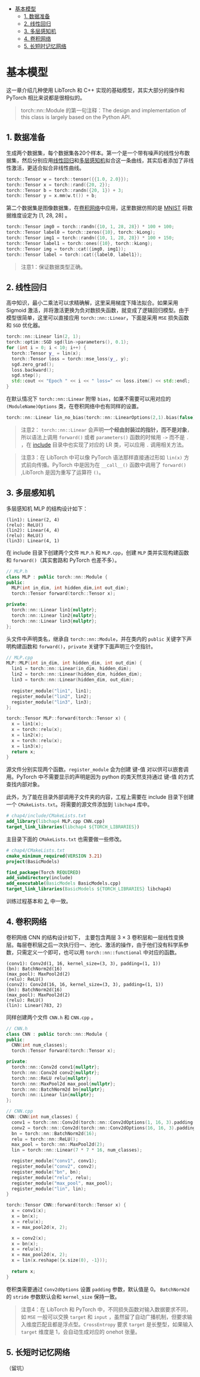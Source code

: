 - [基本模型](#基本模型)
  - [1. 数据准备](#1-数据准备)
  - [2. 线性回归](#2-线性回归)
  - [3. 多层感知机](#3-多层感知机)
  - [4. 卷积网络](#4-卷积网络)
  - [5. 长短时记忆网络](#5-长短时记忆网络)
  

# 基本模型
这一章介绍几种使用 LibTorch 和 C++ 实现的基础模型，其实大部分的操作和 PyTorch 相比来说都是很相似的。

> torch::nn::Module 的第一句注释：The design and implementation of this class is largely based on the Python API.


## 1. 数据准备
生成两个数据集，每个数据集各20个样本。第一个是一个带有噪声的线性分布数据集，然后分别应用[线性回归](#2-线性回归)和[多层感知机](#3-多层感知机)拟合这一条曲线，其实后者添加了非线性激活，更适合拟合非线性曲线。

``` cpp
torch::Tensor w = torch::tensor({{1.0, 2.0}});
torch::Tensor x = torch::rand({20, 2});
torch::Tensor b = torch::randn({20, 1}) + 3;
torch::Tensor y = x.mm(w.t()) + b;
```

第二个数据集是图像数据集，在[卷积网络](#4-卷积网络)中应用，这里数据仿照的是 [MNIST](http://yann.lecun.com/exdb/mnist/) 将数据维度设定为 [1, 28, 28] 。

```cpp
torch::Tensor img0 = torch::randn({10, 1, 28, 28}) * 100 + 100;
torch::Tensor label0 = torch::zeros({10}, torch::kLong);
torch::Tensor img1 = torch::randn({10, 1, 28, 28}) * 100 + 150;
torch::Tensor label1 = torch::ones({10}, torch::kLong);
torch::Tensor img = torch::cat({img0, img1});
torch::Tensor label = torch::cat({label0, label1});
```

> 注意1：保证数据类型正确。


## 2. 线性回归
高中知识，最小二乘法可以求精确解，这里采用梯度下降法拟合。如果采用 Sigmoid 激活，并将激活更换为负对数损失函数，就变成了逻辑回归模型。由于模型很简单，这里可以直接应用 `torch::nn::Linear`，下面是采用 `MSE` 损失函数和 `SGD` 优化器。

```cpp
torch::nn::Linear lin(2, 1);
torch::optim::SGD sgd(lin->parameters(), 0.1);
for (int i = 0; i < 10; i++) {
  torch::Tensor y_ = lin(x);
  torch::Tensor loss = torch::mse_loss(y_, y);
  sgd.zero_grad();
  loss.backward();
  sgd.step();
  std::cout << "Epoch " << i << " loss=" << loss.item() << std::endl;
}
```

在默认情况下 `torch::nn::Linear` 附带 `bias`，如果不需要可以用对应的 `(ModuleName)Options` 类，在卷积网络中也有同样的设置。
```cpp
torch::nn::Linear lin_no_bias(torch::nn::LinearOptions(2,1).bias(false));
```

> 注意2： `torch::nn::Linear` 会声明**一个经由封装过的指针，而不是对象**，所以语法上调用 `forward()` 或者 `parameters()` 函数的时候用 `->` 而不是 `.` ，在 [include](./include/) 目录中也实现了对应的 LR 类，可以应用 `.` 调用相关方法。

> 注意3：在 LibTorch 中可以像 PyTorch 语法那样直接通过形如 `lin(x)` 方式前向传播。PyTorch 中是因为在 `__call__()` 函数中调用了 `forward()` ,LibTorch 是因为重写了运算符 `()`。


## 3. 多层感知机

多层感知机 MLP 的结构设计如下：
```
(lin1): Linear(2, 4)
(relu): ReLU()
(lin2): Linear(4, 4)
(relu): ReLU()
(lin3): Linear(4, 1)
```

在 include 目录下创建两个文件 `MLP.h` 和 `MLP.cpp`，创建 `MLP` 类并实现构建函数和 `forward()`（其实套路和 PyTorch 也差不多）。

```cpp
// MLP.h
class MLP : public torch::nn::Module {
public:
  MLP(int in_dim, int hidden_dim,int out_dim);
  torch::Tensor forward(torch::Tensor x);

private:
  torch::nn::Linear lin1{nullptr};
  torch::nn::Linear lin2{nullptr};
  torch::nn::Linear lin3{nullptr};
};
```

头文件中声明类名，继承自 `torch::nn::Module`，并在类内的 `public` 关键字下声明构建函数和 `forward()`，`private` 关键字下面声明三个空指针。

```cpp
// MLP.cpp
MLP::MLP(int in_dim, int hidden_dim, int out_dim) {
  lin1 = torch::nn::Linear(in_dim, hidden_dim);
  lin2 = torch::nn::Linear(hidden_dim, hidden_dim);
  lin3 = torch::nn::Linear(hidden_dim, out_dim);
  
  register_module("lin1", lin1);
  register_module("lin2", lin2);
  register_module("lin3", lin3);
};

torch::Tensor MLP::forward(torch::Tensor x) {
  x = lin1(x);
  x = torch::relu(x);
  x = lin2(x);
  x = torch::relu(x);
  x = lin3(x);
  return x;
}
```

源文件分别实现两个函数。`register_module` 会为创建 键-值 对以供可以嵌套调用。PyTorch 中不需要显示的声明是因为 python 的类天然支持通过 键-值 的方式查找内部对象。

此外，为了能在目录外部调用子文件夹的内容，工程上需要在 include 目录下创建一个 `CMakeLists.txt`。将需要的源文件添加到 `libchap4` 库中。

```cmake
# chap4/include/CMakeLists.txt
add_library(libchap4 MLP.cpp CNN.cpp)
target_link_libraries(libchap4 ${TORCH_LIBRARIES})
```

主目录下面的 `CMakeLists.txt` 也需要做一些修改。
```cmake
# chap4/CMakeLists.txt
cmake_minimum_required(VERSION 3.21)
project(BasicModels)

find_package(Torch REQUIRED)
add_subdirectory(include)
add_executable(BasicModels BasicModels.cpp)
target_link_libraries(BasicModels ${TORCH_LIBRARIES} libchap4)
```

训练过程基本和 [2.](#2-线性回归) 中一致。

## 4. 卷积网络

卷积网络 CNN 的结构设计如下， 主要包含两层 3 $\times$ 3 卷积层和一层线性变换层。每层卷积层之后一次执行归一、池化、激活的操作，由于他们没有科学系参数，只需定义一个即可，也可以用 `torch::nn::functional` 中对应的函数。
```
(conv1): Conv2d(1, 16, kernel_size=(3, 3), padding=(1, 1))
(bn): BatchNorm2d(16)
(max_pool): MaxPool2d(2)
(relu): ReLU()
(conv2): Conv2d(16, 16, kernel_size=(3, 3), padding=(1, 1))
(bn): BatchNorm2d(16)
(max_pool): MaxPool2d(2)
(relu): ReLU()
(lin): Linear(783, 2)
```

同样创建两个文件 `CNN.h` 和 `CNN.cpp` 。

```cpp
// CNN.h
class CNN : public torch::nn::Module {
public:
  CNN(int num_classes);
  torch::Tensor forward(torch::Tensor x);

private:
  torch::nn::Conv2d conv1{nullptr};
  torch::nn::Conv2d conv2{nullptr};
  torch::nn::ReLU relu{nullptr};
  torch::nn::MaxPool2d max_pool{nullptr};
  torch::nn::BatchNorm2d bn{nullptr};
  torch::nn::Linear lin{nullptr};
};
```

```cpp
// CNN.cpp
CNN::CNN(int num_classes) {
  conv1 = torch::nn::Conv2d(torch::nn::Conv2dOptions(1, 16, 3).padding(1));
  conv2 = torch::nn::Conv2d(torch::nn::Conv2dOptions(16, 16, 3).padding(1));
  bn = torch::nn::BatchNorm2d(16);
  relu = torch::nn::ReLU();
  max_pool = torch::nn::MaxPool2d(2);
  lin = torch::nn::Linear(7 * 7 * 16, num_classes);

  register_module("conv1", conv1);
  register_module("conv2", conv2);
  register_module("bn", bn);
  register_module("relu", relu);
  register_module("max_pool", max_pool);
  register_module("lin", lin);
}

torch::Tensor CNN::forward(torch::Tensor x) {
  x = conv1(x);
  x = bn(x);
  x = relu(x);
  x = max_pool2d(x, 2);

  x = conv2(x);
  x = bn(x);
  x = relu(x);
  x = max_pool2d(x, 2);
  x = lin(x.reshape({x.size(0), -1}));
  
  return x;
}
```

卷积类需要通过 `Conv2dOptions` 设置 `padding` 参数，默认值是 0。 `BatchNorm2d` 的 `stride` 参数默认会和 `kernel_size` 保持一致。

>  注意4：在 LibTorch 和 PyTorch 中，不同损失函数对输入数据要求不同，如 `MSE` 一般可以交换 `target` 和 `input` ，虽然留了自动广播机制，但要求输入维度匹配且都是浮点型。`CrossEntropy` 要求 `target` 是长整型，如果输入 `target` 维度是 1，会自动生成对应的 onehot 张量。


## 5. 长短时记忆网络
（留坑）